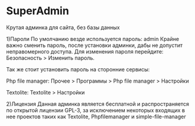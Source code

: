 # SuperAdmin
Крутая админка для сайта, без базы данных

1)Пароли
По умолчанию везде используется пароль: admin
Крайне важно сменить пароль, после установки админки,
дабы не допустит неправомерного доступа.
Для изменения пароля перейдите:
Безопасность > Изменить пароль.

Так же стоит установить пароль на
сторонние сервисы:

Php file manager:
Прочее > Программы > Php file manager > Настройки

Textolite:
Textolite > Настройки

2)Лицензия
Данная админка является бесплатной
и распространяется по открытой лицензии GPL-3,
за исключением некоторых входящих в нее проектов
таких как Textolite, Phpfilemanager и simple-file-manager
